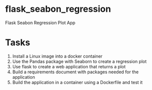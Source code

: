# flask_seabon_regression
Flask Seabon Regression Plot App

# Tasks
1) Install a Linux image into a docker container
2) Use the Pandas package with Seaborn to create a regression plot
3) Use flask to create a web application that returns a plot
4) Build a requirements document with packages needed for the application
5) Build the application in a container using a Dockerfile and test it

